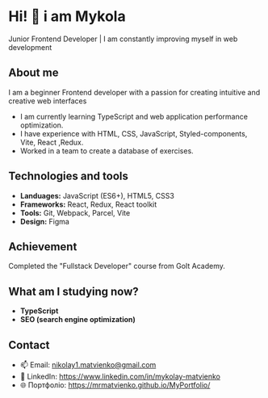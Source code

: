 # Hi! 👋 i am Mykola
Junior Frontend Developer | I am constantly improving myself in web development

## About me
I am a beginner Frontend developer with a passion for creating intuitive and creative web interfaces 
-  I am currently learning TypeScript and web application performance optimization.
-  I have experience with HTML, CSS, JavaScript, Styled-components, Vite, React ,Redux.
-  Worked in a team to create a database of exercises.

## Technologies and tools
- **Landuages:** JavaScript (ES6+), HTML5, CSS3
- **Frameworks:** React, Redux, React toolkit
- **Tools:** Git, Webpack, Parcel, Vite
- **Design:** Figma

## Achievement
Completed the "Fullstack Developer" course from GoIt Academy.

## What am I studying now?
- **TypeScript**
- **SEO (search engine optimization)**

## Contact
- 📫 Email: nikolay1.matvienko@gmail.com
- 💼 LinkedIn: https://www.linkedin.com/in/mykolay-matvienko
- 🌐 Портфоліо: https://mrmatvienko.github.io/MyPortfolio/
